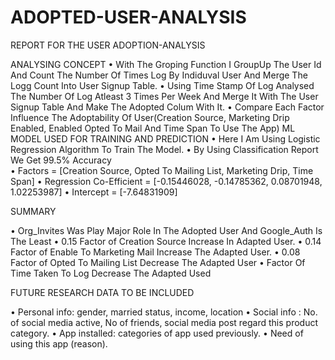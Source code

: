 # ADOPTED-USER-ANALYSIS
REPORT FOR THE USER ADOPTION-ANALYSIS     
                      
ANALYSING CONCEPT
•	With The Groping Function I GroupUp The User Id And Count The Number Of Times Log By Indiduval User And Merge The Logg Count Into User Signup Table.
•	Using Time Stamp Of Log Analysed The Number Of Log Atleast 3 Times Per Week And Merge It With  The User Signup Table And Make The Adopted Colum With It.
•	Compare Each Factor Influence The Adoptability Of User(Creation Source, Marketing Drip Enabled, Enabled Opted To Mail And Time Span To Use The App)
ML MODEL USED FOR TRAINING AND PREDICTION
•	Here I Am Using Logistic Regression Algorithm To Train The Model.
•	By Using Classification Report We Get 99.5% Accuracy  
•	Factors                               = [Creation Source, Opted To Mailing List, Marketing Drip, Time Span]
•	Regression Co-Efficient    = [-0.15446028, -0.14785362, 0.08701948, 1.02253987]
•	Intercept		              = [-7.64831909]
    
SUMMARY

•	Org_Invites Was Play Major Role In The Adopted User And Google_Auth Is The Least 
•	0.15 Factor of Creation Source Increase In Adapted User.
•	0.14 Factor of Enable To Marketing Mail Increase The Adapted User.
•	0.08 Factor of Opted To Mailing List Decrease The Adapted User
•	Factor Of Time Taken To Log Decrease  The Adapted Used

FUTURE RESEARCH DATA TO BE INCLUDED

•	 Personal info: gender, married status, income, location
•	Social info     : No. of social media active, No of friends, social media post regard this product category.
•	App installed: categories of app used previously. 
•	Need of using this app (reason).
